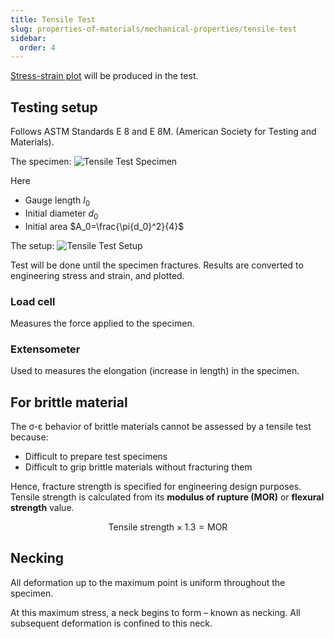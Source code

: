 ```yaml
---
title: Tensile Test
slug: properties-of-materials/mechanical-properties/tensile-test
sidebar:
  order: 4
---
```


[Stress-strain plot](/properties-of-materials/mechanical-properties/stress-strain-plot/)
will be produced in the test.

## Testing setup

Follows ASTM Standards E 8 and E 8M. (American Society for Testing and
Materials).

The specimen: ![Tensile Test Specimen](/props/tensile-test-specimen.jpg)

Here

- Gauge length $l_0$
- Initial diameter $d_0$
- Initial area $A_0=\frac{\pi{d_0}^2}{4}$

The setup: ![Tensile Test Setup](/props/tensile-test-setup.jpg)

Test will be done until the specimen fractures. Results are converted to
engineering stress and strain, and plotted.

### Load cell

Measures the force applied to the specimen.

### Extensometer

Used to measures the elongation (increase in length) in the specimen.

## For brittle material

The σ-ε behavior of brittle materials cannot be assessed by a tensile test
because:

- Difficult to prepare test specimens
- Difficult to grip brittle materials without fracturing them

Hence, fracture strength is specified for engineering design purposes. Tensile
strength is calculated from its **modulus of rupture (MOR)** or **flexural
strength** value.

```math
\text{Tensile strength} \times 1.3 = \text{MOR}
```

## Necking

All deformation up to the maximum point is uniform throughout the specimen.

At this maximum stress, a neck begins to form – known as necking. All subsequent
deformation is confined to this neck.
